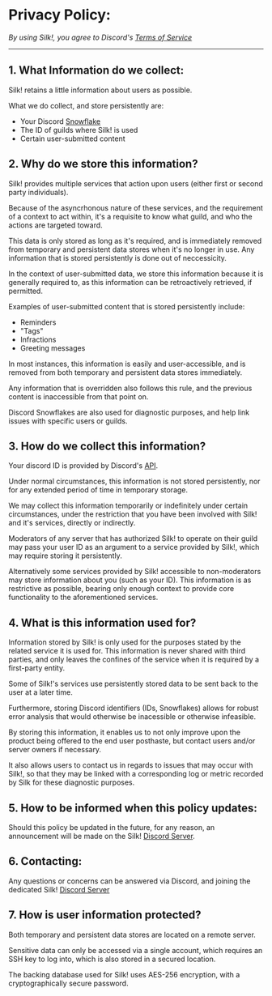 # Privacy Policy:

_By using Silk!, you agree to Discord's [Terms of Service](https://discord.com/terms)_

---


## 1. What Information do we collect:

Silk! retains a little information about users as possible.

What we do collect, and store persistently are:

- Your Discord [Snowflake](https://discord.dev/reference#snowflakes)
- The ID of guilds where Silk! is used
- Certain user-submitted content

## 2. Why do we store this information?

Silk! provides multiple services that action upon users (either first or second party individuals).

Because of the asyncrhonous nature of these services, and the requirement of a context to act within, it's a requisite to know what guild, and who the actions are targeted toward.

This data is only stored as long as it's required, and is immediately removed from temporary and persistent data stores when it's no longer in use. Any information that is stored persistently is done out of neccessicity.

In the context of user-submitted data, we store this information because it is generally required to, as this information can be retroactively retrieved, if permitted.

Examples of user-submitted content that is stored persistently include:

- Reminders
- "Tags"
- Infractions
- Greeting messages

In most instances, this information is easily and user-accessible, and is removed from both temporary and persistent data stores immediately.

Any information that is overridden also follows this rule, and the previous content is inaccessible from that point on.

Discord Snowflakes are also used for diagnostic purposes, and help link issues with specific users or guilds.

## 3. How do we collect this information?

Your discord ID is provided by Discord's [API](https://discord.dev).

Under normal circumstances, this information is not stored persistently, nor for any extended period of time in temporary storage.

We may collect this information temporarily or indefinitely under certain circumstances, under the restriction that you have been involved with Silk! and it's services, directly or indirectly.

Moderators of any server that has authorized Silk! to operate on their guild may pass your user ID as an argument to a service provided by Silk!, which may require storing it persistently.

Alternatively some services provided by Silk! accessible to non-moderators may store information about you (such as your ID). This information is as restrictive as possible, bearing only enough context to provide core functionality to the aforementioned services.

## 4. What is this information used for?

Information stored by Silk! is only used for the purposes stated by the related service it is used for.
This information is never shared with third parties, and only leaves the confines of the service when it is required by a first-party entity.

Some of Silk!'s services use persistently stored data to be sent back to the user at a later time.

Furthermore, storing Discord identifiers (IDs, Snowflakes) allows for robust error analysis that would otherwise be inacessible or otherwise infeasible.

By storing this information, it enables us to not only improve upon the product being offered to the end user posthaste, but contact users and/or server owners if necessary.

It also allows users to contact us in regards to issues that may occur with Silk!, so that they may be linked with a corresponding log or metric recorded by Silk for these diagnostic purposes.

## 5. How to be informed when this policy updates:

Should this policy be updated in the future, for any reason, an announcement will be made on the Silk! [Discord Server](https://discord.gg/HZfZb95).

## 6. Contacting:

Any questions or concerns can be answered via Discord, and joining the dedicated Silk! [Discord Server](https://discord.gg/XsHcuvUWda)

## 7. How is user information protected?
Both temporary and persistent data stores are located on a remote server.

Sensitive data can only be accessed via a single account, which requires an SSH key to log into, which is also stored in a secured location.

The backing database used for Silk! uses AES-256 encryption, with a cryptographically secure password.
